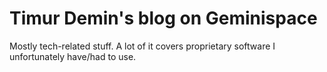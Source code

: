 # Timur Demin's blog on Geminispace

Mostly tech-related stuff. A lot of it covers proprietary software I
unfortunately have/had to use.

